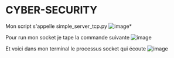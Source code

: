 ﻿# CYBER-SECURITY


Mon script s'appelle simple_server_tcp.py
![image](https://github.com/user-attachments/assets/7f0bb775-70ae-4e17-ac6c-2739cc4bd54a)*

Pour run mon socket je tape la commande suivante
![image](https://github.com/user-attachments/assets/e2105939-f8dd-4b21-a0fe-947c69539823)

Et voici dans mon terminal le processus socket qui écoute
![image](https://github.com/user-attachments/assets/b90dbdfc-4702-4e3d-bd6c-19fdf04a03d4)


